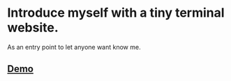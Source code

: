 # Introduce myself with a tiny terminal website.

As an entry point to let anyone want know me.

## [Demo](https://skswlsaks.github.io)


